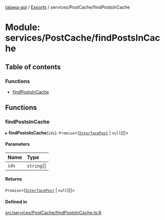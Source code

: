 [talawa-api](../README.md) / [Exports](../modules.md) / services/PostCache/findPostsInCache

# Module: services/PostCache/findPostsInCache

## Table of contents

### Functions

- [findPostsInCache](services_PostCache_findPostsInCache.md#findpostsincache)

## Functions

### findPostsInCache

▸ **findPostsInCache**(`ids`): `Promise`\<([`InterfacePost`](../interfaces/models_Post.InterfacePost.md) \| ``null``)[]\>

#### Parameters

| Name | Type |
| :------ | :------ |
| `ids` | `string`[] |

#### Returns

`Promise`\<([`InterfacePost`](../interfaces/models_Post.InterfacePost.md) \| ``null``)[]\>

#### Defined in

[src/services/PostCache/findPostsInCache.ts:6](https://github.com/PalisadoesFoundation/talawa-api/blob/3eeb2af/src/services/PostCache/findPostsInCache.ts#L6)
